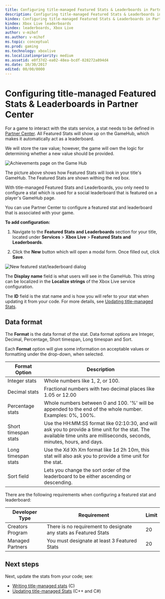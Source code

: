 ```yaml
---
title: Configuring title-managed Featured Stats & Leaderboards in Partner Center
description: Configuring title-managed Featured Stats & Leaderboards in Partner Center.
kindex: Configuring title-managed Featured Stats & Leaderboards in Partner Center
kindex: Xbox Live leaderboards
kindex: leaderboards, Xbox Live
author: v-mihof
ms.author: v-mihof
ms.topic: conceptual
ms.prod: gaming
ms.technology: xboxlive
ms.localizationpriority: medium
ms.assetid: e0f37d2-ea02-48ea-bcdf-828272a894d4
ms.date: 10/30/2017
edited: 00/00/0000
---
```


# Configuring title-managed Featured Stats & Leaderboards in Partner Center

<!-- was https://docs.microsoft.com/gaming/xbox-live/configure-xbl/dev-center/featured-stats-and-leaderboards -->

For a game to interact with the stats service, a stat needs to be defined in [Partner Center](https://partner.microsoft.com/dashboard).
All Featured Stats will show up on the GameHub, which makes it automatically act as a leaderboard.

We will store the raw value; however, the game will own the logic for determining whether a new value should be provided.

![Achievements page on the Game Hub](live-tm-leaderboards-portal-images/featured-stats-and-leaderboards-2.png)





The picture above shows how Featured Stats will look in your title's GameHub.
The Featured Stats are shown withing the red box.

With title-managed Featured Stats and Leaderboards, you only need to configure a stat which is used for a social leaderboard that is featured on a player's GameHub page.

You can use Partner Center to configure a featured stat and leaderboard that is associated with your game.


**To add configuration:**

1. Navigate to the **Featured Stats and Leaderboards** section for your title, located under **Services** > **Xbox Live** > **Featured Stats and Leaderboards**.

2. Click the **New** button which will open a modal form. Once filled out, click **Save**.

![New featured stat/leaderboard dialog](live-tm-leaderboards-portal-images/featured-stats.png)



The **Display name** field is what users will see in the GameHub.
This string can be localized in the **Localize strings** of the Xbox Live service configuration.

The **ID** field is the stat name and is how you will refer to your stat when updating it from your code.
For more details, see [Updating title-managed Stats](../how-to/live-stats-tm-updating.md).



## Data format

The **Format** is the data format of the stat.
Data format options are Integer, Decimal, Percentage, Short timespan, Long timespan and Sort.

Each **Format** option will give some information on acceptable values or formatting under the drop-down, when selected.

| Format Option | Description |
|---------|-------------|
| Integer stats | Whole numbers like 1, 2, or 100. |
| Decimal stats | Fractional numbers with two decimal places like 1.05 or 12.00 |
| Percentage stats | Whole numbers between 0 and 100. '%' will be appended to the end of the whole number. Examples: 0%, 100%. |
| Short timespan stats | Use the HH:MM:SS format like 02:10:30, and will ask you to provide a time unit for the stat. The available time units are milliseconds, seconds, minutes, hours, and days. |
| Long timespan stats | Use the Xd Xh Xm format like 1d 2h 10m, this stat will also ask you to provide a time unit for the stat. |
| Sort field | Lets you change the sort order of the leaderboard to be either ascending or descending. |

There are the following requirements when configuring a featured stat and leaderboard:

| Developer Type | Requirement | Limit |
|----------------|-------------|-------|
| Creators Program | There is no requirement to designate any stats as Featured Stats | 20 |
| Managed Partners | You must designate at least 3 Featured Stats | 20 |


## Next steps

Next, update the stats from your code; see:
* [Writing title-managed stats](../how-to/live-writing-tm-stats.md) (C)
* [Updating title-managed Stats](../how-to/live-stats-tm-updating.md) (C++ and C#)
